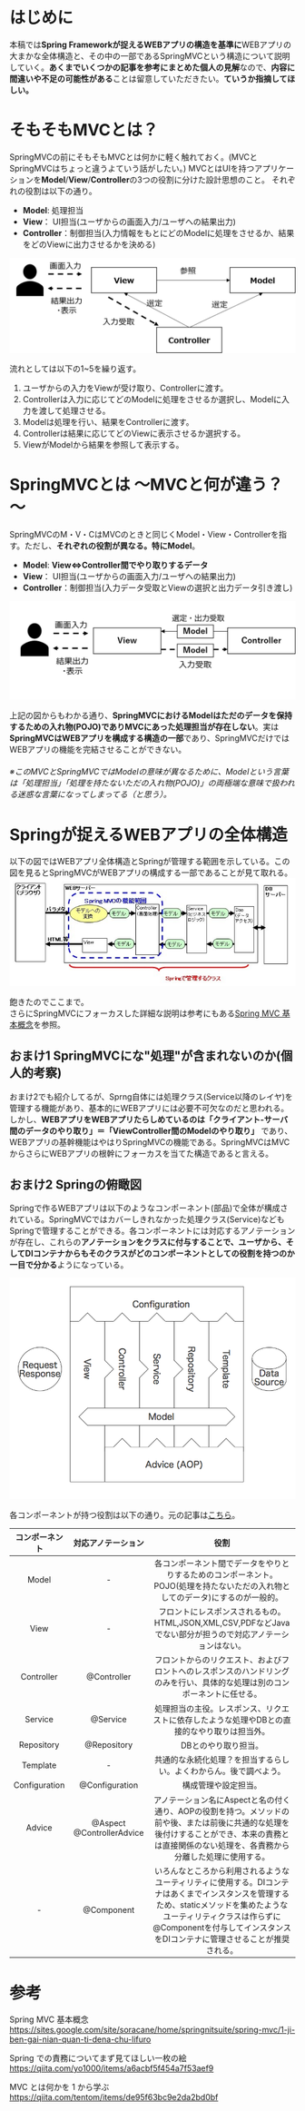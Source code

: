 # はじめに
本稿では**Spring Frameworkが捉えるWEBアプリの構造を基準に**WEBアプリの大まかな全体構造と、その中の一部であるSpringMVCという構造について説明していく。**あくまでいくつかの記事を参考にまとめた個人の見解**なので、**内容に間違いや不足の可能性がある**ことは留意していただきたい。**ていうか指摘してほしい。**

# そもそもMVCとは？
SpringMVCの前にそもそもMVCとは何かに軽く触れておく。(MVCとSpringMVCはちょっと違うよていう話がしたい。)
MVCとはUIを持つアプリケーションを**Model**/**View**/**Controller**の3つの役割に分けた設計思想のこと。
それぞれの役割は以下の通り。

- **Model**: 処理担当
- **View**： UI担当(ユーザからの画面入力/ユーザへの結果出力)
- **Controller**：制御担当(入力情報をもとにどのModelに処理をさせるか、結果をどのViewに出力させるかを決める)

![SpringMVC.png](Images/SpringMVC1.png)

流れとしては以下の1~5を繰り返す。
1. ユーザからの入力をViewが受け取り、Controllerに渡す。
2. Controllerは入力に応じてどのModelに処理をさせるか選択し、Modelに入力を渡して処理させる。
3. Modelは処理を行い、結果をControllerに渡す。
4. Controllerは結果に応じてどのViewに表示させるか選択する。
5. ViewがModelから結果を参照して表示する。


# SpringMVCとは ～MVCと何が違う？～
SpringMVCのM・V・CはMVCのときと同じくModel・View・Controllerを指す。ただし、**それぞれの役割が異なる。特にModel**。

- **Model**: **View⇔Controller間でやり取りするデータ**
- **View**： UI担当(ユーザからの画面入力/ユーザへの結果出力)
- **Controller**：制御担当(入力データ受取とViewの選択と出力データ引き渡し)

![image-20200902144344847](Images/SpringMVC4.png)

上記の図からもわかる通り、**SpringMVCにおけるModelはただのデータを保持するための入れ物(POJO)**であり**MVCにあった処理担当が存在しない**。実は**SpringMVCはWEBアプリを構成する構造の一部**であり、SpringMVCだけではWEBアプリの機能を完結させることができない。

###### ※このMVCとSpringMVCではModelの意味が異なるために、Modelという言葉は「処理担当」「処理を持たないただの入れ物(POJO)」の両極端な意味で扱われる迷惑な言葉になってしまってる（と思う）。

# Springが捉えるWEBアプリの全体構造
以下の図ではWEBアプリ全体構造とSpringが管理する範囲を示している。この図を見るとSpringMVCがWEBアプリの構成する一部であることが見て取れる。
![img](Images/SpringMVC3.JPG)

飽きたのでここまで。  
さらにSpringMVCにフォーカスした詳細な説明は参考にもある[Spring MVC 基本概念](https://sites.google.com/site/soracane/home/springnitsuite/spring-mvc/1-ji-ben-gai-nian-quan-ti-dena-chu-lifuro#TOC-Spring-MVC-)を参照。

## おまけ1 SpringMVCにな"処理"が含まれないのか(個人的考察)
おまけ2でも紹介してるが、Sprng自体には処理クラス(Service以降のレイヤ)を管理する機能があり、基本的にWEBアプリには必要不可欠なのだと思われる。
しかし、**WEBアプリをWEBアプリたらしめているのは「クライアント-サーバ間のデータのやり取り」＝「ViewController間のModelのやり取り」** であり、WEBアプリの基幹機能はやはりSpringMVCの機能である。SpringMVCはMVCからさらにWEBアプリの根幹にフォーカスを当てた構造であると言える。

## おまけ2 Springの俯瞰図
Springで作るWEBアプリは以下のようなコンポーネント(部品)で全体が構成されている。SpringMVCではカバーしきれなかった処理クラス(Service)などもSpringで管理することができる。各コンポーネントには対応するアノテーションが存在し、これらの**アノテーションをクラスに付与することで、ユーザから、そしてDIコンテナからもそのクラスがどのコンポーネントとしての役割を持つのか一目で分かる**ようになっている。  

![spring-mvc3.png](Images/SpringMVC2.png)

各コンポーネントが持つ役割は以下の通り。元の記事は[こちら](https://qiita.com/yo1000/items/a6acbf5f454a7f53aef9)。


| コンポーネント | 対応アノテーション | 役割 |
|:-:|:-:|:-:|
| Model | - | 各コンポーネント間でデータをやりとりするためのコンポーネント。POJO(処理を持たないただの入れ物としてのデータ)にするのが一般的。 |
| View | - | フロントにレスポンスされるもの。HTML,JSON,XML,CSV,PDFなどJavaでない部分が担うので対応アノテーションはない。 |
| Controller | @Controller | フロントからのリクエスト、およびフロントへのレスポンスのハンドリングのみを行い、具体的な処理は別のコンポーネントに任せる。 |
| Service | @Service | 処理担当の主役。レスポンス、リクエストに依存したような処理やDBとの直接的なやり取りは担当外。 |
| Repository | @Repository | DBとのやり取り担当。 |
| Template | - | 共通的な永続化処理？を担当するらしい。よくわからん。後で調べよう。 |
| Configuration | @Configuration | 構成管理や設定担当。 |
| Advice | @Aspect @ControllerAdvice | アノテーション名にAspectと名の付く通り、AOPの役割を持つ。メソッドの前や後、または前後に共通的な処理を後付けすることができ、本来の責務とは直接関係のない処理を、各責務から分離した処理に使用する。 |
| - | @Component | いろんなところから利用されるようなユーティリティに使用する。DIコンテナはあくまでインスタンスを管理するため、staticメソッドを集めたようなユーティリティクラスは作らずに@Componentを付与してインスタンスをDIコンテナに管理させることが推奨される。 |



# 参考
Spring MVC 基本概念  
https://sites.google.com/site/soracane/home/springnitsuite/spring-mvc/1-ji-ben-gai-nian-quan-ti-dena-chu-lifuro

Spring での責務についてまず見てほしい一枚の絵  
https://qiita.com/yo1000/items/a6acbf5f454a7f53aef9

MVC とは何かを 1 から学ぶ  
https://qiita.com/tentom/items/de95f63bc9e2da2bd0bf
